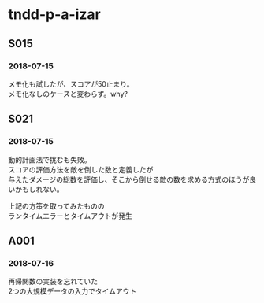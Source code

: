 # tndd-p-a-izar

## S015
### 2018-07-15
メモ化も試したが、スコアが50止まり。  
メモ化なしのケースと変わらず。why?

## S021
### 2018-07-15
動的計画法で挑むも失敗。  
スコアの評価方法を敵を倒した数と定義したが  
与えたダメージの総数を評価し、そこから倒せる敵の数を求める方式のほうが良いかもしれない。

上記の方策を取ってみたものの  
ランタイムエラーとタイムアウトが発生

## A001
### 2018-07-16
再帰関数の実装を忘れていた  
2つの大規模データの入力でタイムアウト
